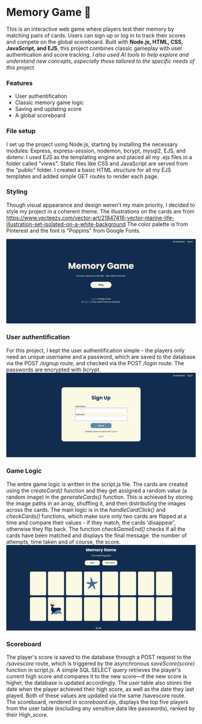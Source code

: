 # Memory Game 🧠
This is an interactive web game where players test their memory by matching pairs of cards. Users can sign up or log in to track their scores and compete on the global scoreboard.
Built with **Node.js, HTML, CSS, JavaScript, and EJS**, this project combines classic gameplay with user authentication and score tracking.
*I also used AI tools to help explore and understand new concepts, especially those tailored to the specific needs of this project.*

### Features
- User authentification
- Classic memory game logic
- Saving and updating score
- A global scoreboard

### File setup
I set up the project using Node.js, starting by installing the necessary modules: Express, express-session, nodemon, bcrypt, mysql2, EJS, and dotenv. I used EJS as the templating engine and placed all my .ejs files in a folder called "views". Static files like CSS and JavaScript are served from the "public" folder. I created a basic HTML structure for all my EJS templates and added simple GET routes to render each page.

### Styling
Though visual appearance and design weren't my main priority, I decided to style my project in a coherent theme. The illustrations on the cards are from https://www.vecteezy.com/vector-art/21847416-vector-marine-life-illustration-set-isolated-on-a-white-background The color palette is from Pinterest and the font is "Poppins" from Google Fonts.

![Screenshot of the project interface](assets/screenshot1.png)

### User authentification
For this project, I kept the user authentification simple - the players only need an unique username and a password, which are saved to the database via the POST */signup* route, and checked via the POST */login* route. The passwords are encrypted with *bcrypt*.
![Screenshot of the project interface](assets/screenshot2.png)

### Game Logic
The entire game logic is written in the script.js file. The cards are created using the *createCard()* function and they get assigned a random value (a random image) in the *generateCards()* function. This is achieved by storing the image paths in an array, shuffling it, and then distributing the images across the cards.
The main logic is in the *handleCardClick()* and *checkCards()* functions, which make sure only two cards are flipped at a time and compare their values - if they match, the cards 'disappear', otherwise they flip back. 
The function *checkGameEnd()* checks if all the cards have been matched and displays the final message: the number of attempts, time taken and of course, the score.
![Screenshot of the project interface](assets/screenshot3.png)

### Scoreboard
The player's score is saved to the database through a POST request to the */savescore* route, which is triggered by the asynchronous *saveScore(score)* function in script.js. A simple SQL SELECT query retrieves the player's current high score and compares it to the new score—if the new score is higher, the database is updated accordingly.
The *user* table also stores the date when the player achieved their high score, as well as the date they last played. Both of these values are updated via the same /savescore route.
The scoreboard, rendered in *scoreboard.ejs*, displays the top five players from the user table (excluding any sensitive data like passwords), ranked by their High_score.
